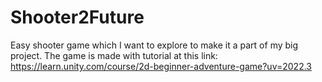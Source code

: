# Shooter2Future
Easy shooter game which I want to explore to make it a part of my big project. The game is made with tutorial at this link: https://learn.unity.com/course/2d-beginner-adventure-game?uv=2022.3
